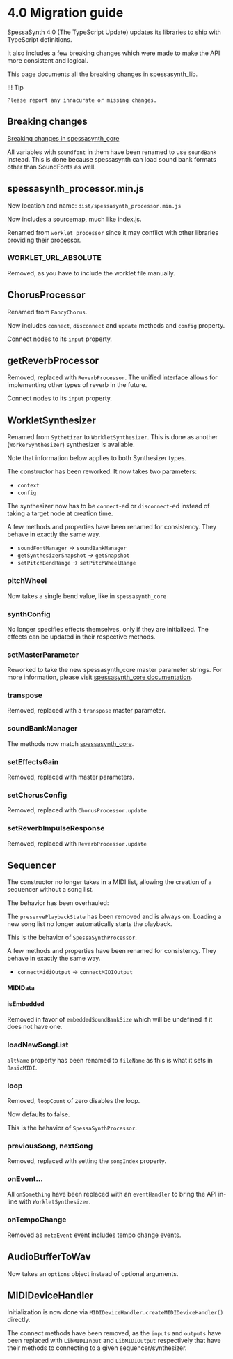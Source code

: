 # 4.0 Migration guide

SpessaSynth 4.0 (The TypeScript Update) updates its libraries to ship with TypeScript definitions.

It also includes a few breaking changes which were made to make the API more consistent and logical.

This page documents all the breaking changes in spessasynth_lib.

!!! Tip

    Please report any innacurate or missing changes.

## Breaking changes

[Breaking changes in spessasynth_core](https://spessasus.github.io/spessasynth_core/extra/4-0-migration-guide/)

All variables with `soundfont` in them have been renamed to use `soundBank` instead.
This is done because spessasynth can load sound bank formats other than SoundFonts as well.

## spessasynth_processor.min.js

New location and name: `dist/spessasynth_processor.min.js`

Now includes a sourcemap, much like index.js.

Renamed from `worklet_processor` since it may conflict with other libraries providing their processor.

### WORKLET_URL_ABSOLUTE

Removed, as you have to include the worklet file manually.

## ChorusProcessor

Renamed from `FancyChorus`.

Now includes `connect`, `disconnect` and `update` methods and `config` property.

Connect nodes to its `input` property.

## getReverbProcessor

Removed, replaced with `ReverbProcessor`. The unified interface allows for implementing other types of reverb in the future.

Connect nodes to its `input` property.

## WorkletSynthesizer

Renamed from `Sythetizer` to `WorkletSynthesizer`.
This is done as another (`WorkerSynthesizer`) synthesizer is available.

Note that information below applies to both Synthesizer types.

The constructor has been reworked. It now takes two parameters:

- `context`
- `config`

The synthesizer now has to be `connect`-ed or `disconnect`-ed instead of taking a target node at creation time.

A few methods and properties have been renamed for consistency.
They behave in exactly the same way.

- `soundFontManager` -> `soundBankManager`
- `getSynthesizerSnapshot` -> `getSnapshot`
- `setPitchBendRange` -> `setPitchWheelRange`

### pitchWheel

Now takes a single bend value, like in `spessasynth_core`

### synthConfig

No longer specifies effects themselves, only if they are initialized. The effects can be updated in their respective methods.

### setMasterParameter

Reworked to take the new spessasynth_core master parameter strings.
For more information, please visit [spessasynth_core documentation](https://spessasus.github.io/spessasynth_core/).

### transpose

Removed, replaced with a `transpose` master parameter.

### soundBankManager

The methods now match [spessasynth_core](https://spessasus.github.io/spessasynth_core/extra/4-0-migration-guide.html#sound-bank-manager).

### setEffectsGain

Removed, replaced with master parameters.

### setChorusConfig

Removed, replaced with `ChorusProcessor.update`

### setReverbImpulseResponse

Removed, replaced with `ReverbProcessor.update`

## Sequencer

The constructor no longer takes in a MIDI list, allowing the creation of a sequencer without a song list.

The behavior has been overhauled:

The `preservePlaybackState` has been removed and is always on.
Loading a new song list no longer automatically starts the playback.

This is the behavior of `SpessaSynthProcessor`.

A few methods and properties have been renamed for consistency.
They behave in exactly the same way.

- `connectMidiOutput` -> `connectMIDIOutput`

#### MIDIData

#### isEmbedded

Removed in favor of `embeddedSoundBankSize` which will be undefined if it does not have one.

### loadNewSongList

`altName` property has been renamed to `fileName` as this is what it sets in `BasicMIDI`.

### loop

Removed, `loopCount` of zero disables the loop.

Now defaults to false.

This is the behavior of `SpessaSynthProcessor`.


### previousSong, nextSong

Removed, replaced with setting the `songIndex` property.

### onEvent...

All `onSomething` have been replaced with an `eventHandler` to bring the API in-line with `WorkletSynthesizer`.

### onTempoChange

Removed as `metaEvent` event includes tempo change events.

## AudioBufferToWav

Now takes an `options` object instead of optional arguments.

## MIDIDeviceHandler

Initialization is now done via `MIDIDeviceHandler.createMIDIDeviceHandler()` directly.

The connect methods have been removed,
 as the `inputs` and `outputs` have been replaced with
  `LibMIDIInput` and `LibMIDIOutput` respectively that have their methods to connecting to a given sequencer/synthesizer.